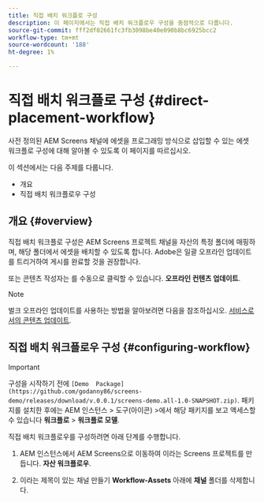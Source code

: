 ```yaml
---
title: 직접 배치 워크플로 구성
description: 이 페이지에서는 직접 배치 워크플로우 구성을 중점적으로 다룹니다.
source-git-commit: fff2df02661fc3fb3098be40e090b8bc6925bcc2
workflow-type: tm+mt
source-wordcount: '188'
ht-degree: 1%

---
```



# 직접 배치 워크플로 구성 {#direct-placement-workflow}

사전 정의된 AEM Screens 채널에 에셋을 프로그래밍 방식으로 삽입할 수 있는 에셋 워크플로 구성에 대해 알아볼 수 있도록 이 페이지를 따르십시오.

이 섹션에서는 다음 주제를 다룹니다.

* 개요
* 직접 배치 워크플로우 구성

## 개요 {#overview}

직접 배치 워크플로 구성은 AEM Screens 프로젝트 채널을 자산의 특정 폴더에 매핑하며, 해당 폴더에서 에셋을 배치할 수 있도록 합니다. Adobe은 일괄 오프라인 업데이트를 트리거하여 게시를 완료할 것을 권장합니다.

또는 콘텐츠 작성자는 를 수동으로 클릭할 수 있습니다. **오프라인 컨텐츠 업데이트**.

>[!NOTE]
>
>벌크 오프라인 업데이트를 사용하는 방법을 알아보려면 다음을 참조하십시오. [서비스로서의 콘텐츠 업데이트](/help/user-guide/content-update-as-a-service.md).

## 직접 배치 워크플로우 구성 {#configuring-workflow}

>[!IMPORTANT]
>
>구성을 시작하기 전에 `[Demo  Package](https://github.com/godanny86/screens-demo/releases/download/v.0.0.1/screens-demo.all-1.0-SNAPSHOT.zip)`. 패키지를 설치한 후에는 AEM 인스턴스 > 도구(아이콘) >에서 해당 패키지를 보고 액세스할 수 있습니다 **워크플로** > **워크플로 모델**.

직접 배치 워크플로우를 구성하려면 아래 단계를 수행합니다.

1. AEM 인스턴스에서 AEM Screens으로 이동하여 이라는 Screens 프로젝트를 만듭니다. **자산 워크플로우**.

1. 이라는 제목이 있는 채널 만들기 **Workflow-Assets** 아래에 **채널** 폴더를 삭제합니다.

